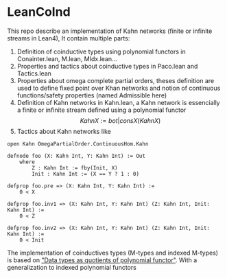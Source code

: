 # LeanCoInd


This repo describe an implementation of Kahn networks (finite or infinite
streams in Lean4), It contain multiple parts:
1. Definition of coinductive types using polynomial functors in Conainter.lean,
   M.lean, MIdx.lean...
2. Properties and tactics about coinductive types in Paco.lean and Tactics.lean
3. Properties about omega complete partial orders, theses definition are used to
   define fixed point over Khan networks and notion of continuous
   functions/safety properties (named Admissible here)
4. Definition of Kahn networks in Kahn.lean, a Kahn network is essencially a
   finite or infinite stream defined using a polynomial functor
   $$Kahn X := bot | cons X (Kahn X)$$
5. Tactics about Kahn networks like

```lean
open Kahn OmegaPartialOrder.ContinuousHom.Kahn

defnode foo (X: Kahn Int, Y: Kahn Int) := Out
    where
        Z : Kahn Int := fby(Init, X)
        Init : Kahn Int := (X == Y ? 1 : 0)

defprop foo.pre => (X: Kahn Int, Y: Kahn Int) :=
    0 < X

defprop foo.inv1 => (X: Kahn Int, Y: Kahn Int) (Z: Kahn Int, Init: Kahn Int) :=
    0 < Z

defprop foo.inv2 => (X: Kahn Int, Y: Kahn Int) (Z: Kahn Int, Init: Kahn Int) :=
    0 < Init
```

The implementation of coinductives types (M-types and indexed M-types) is based on
["Data types as quotients of polynomial functor"](http://www.contrib.andrew.cmu.edu/~avigad/Papers/qpf.pdf).
With a generalization to indexed polynomial functors
